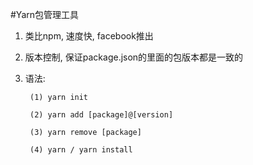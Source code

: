 #Yarn包管理工具
1. 类比npm, 速度快, facebook推出

2. 版本控制, 保证package.json的里面的包版本都是一致的

3. 语法: 

		(1) yarn init
		
		(2)	yarn add [package]@[version]
		
		(3) yarn remove [package]
		
		(4) yarn / yarn install